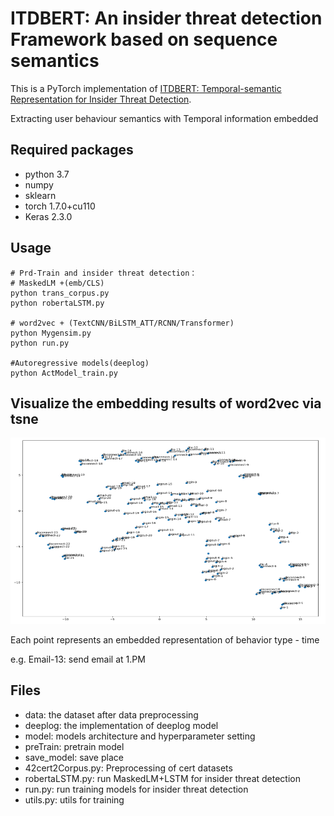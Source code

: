 # ITDBERT: An insider threat detection Framework based on sequence semantics
This is a PyTorch implementation of [ITDBERT: Temporal-semantic Representation for Insider Threat Detection](https://ieeexplore.ieee.org/document/9631538).

Extracting user behaviour semantics with Temporal information embedded 
## Required packages
- python 3.7 
- numpy
- sklearn
- torch 1.7.0+cu110
- Keras 2.3.0

## Usage

```
# Prd-Train and insider threat detection：
# MaskedLM +(emb/CLS)
python trans_corpus.py
python robertaLSTM.py

# word2vec + (TextCNN/BiLSTM_ATT/RCNN/Transformer)
python Mygensim.py
python run.py

#Autoregressive models(deeplog)
python ActModel_train.py
```

## Visualize the embedding results of word2vec via tsne

![image](https://github.com/cgly/ITDBERT/blob/main/tsne.png)

Each point represents an embedded representation of behavior type - time

e.g. Email-13: send email at 1.PM 

## Files
- data: the dataset after data preprocessing
- deeplog: the implementation of  deeplog model
- model: models architecture and hyperparameter setting
- preTrain: pretrain model 
- save_model: save place
- 42cert2Corpus.py: Preprocessing of cert datasets
- robertaLSTM.py: run MaskedLM+LSTM for insider threat detection
- run.py: run training models for insider threat detection
- utils.py: utils for training
